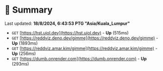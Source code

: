 # 📖 Summary
Last updated: **18/8/2024, 6:43:53 PTG "Asia/Kuala_Lumpur"**

- `GET` [https://hst.ujol.dev](https://hst.ujol.dev) - **Up** (515ms)
- `GET` [https://reddviz.deno.dev/gimme](https://reddviz.deno.dev/gimme) - **Up** (1893ms)
- `GET` [https://reddviz.amar.kim/gimme](https://reddviz.amar.kim/gimme) - **Up** (256ms)
- `GET` [https://dumb.onrender.com](https://dumb.onrender.com) - **Up** (293ms)
